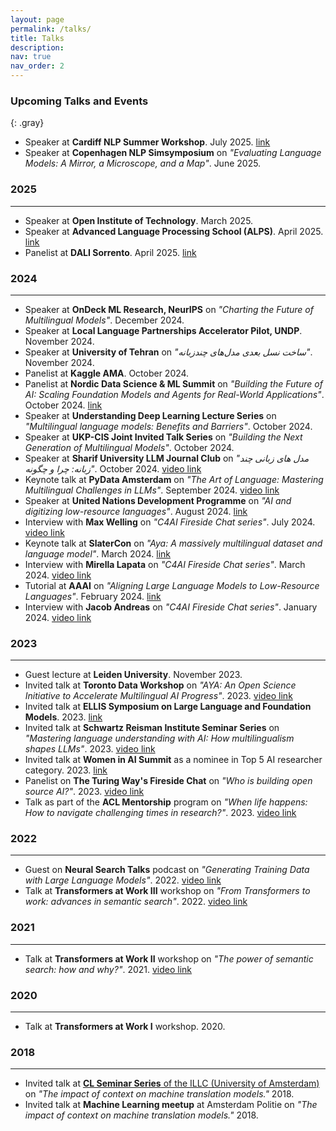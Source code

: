 ```yaml
---
layout: page
permalink: /talks/
title: Talks
description: 
nav: true
nav_order: 2
---
```


### Upcoming Talks and Events

{: .gray}

- Speaker at **Cardiff NLP Summer Workshop**. July 2025. [link](https://www.cardiffnlpworkshop.org/)
- Speaker at **Copenhagen NLP Simsymposium** on *"Evaluating Language Models: A Mirror, a Microscope, and a Map"*. June 2025.

### 2025
<hr>

- Speaker at **Open Institute of Technology**. March 2025.
- Speaker at **Advanced Language Processing School (ALPS)**. April 2025. [link](https://lig-alps.imag.fr/index.php/speakers/)
- Panelist at **DALI Sorrento**. April 2025. [link](https://dalimeeting.org/sorrento2025/)

### 2024
<hr>

- Speaker at **OnDeck ML Research, NeurIPS** on *"Charting the Future of Multilingual Models"*. December 2024.
- Speaker at **Local Language Partnerships Accelerator Pilot, UNDP**. November 2024.
- Speaker at **University of Tehran** on *"ساخت نسل بعدی مدل‌های چندزبانه"*. November 2024.
- Panelist at **Kaggle AMA**. October 2024.
- Panelist at **Nordic Data Science & ML Summit** on *"Building the Future of AI: Scaling Foundation Models and Agents for Real-World Applications"*. October 2024. [link](https://ndsmlsummit.com/speakers/)
- Speaker at **Understanding Deep Learning Lecture Series** on *"Multilingual language models: Benefits and Barriers"*. October 2024.
- Speaker at **UKP-CIS Joint Invited Talk Series** on *"Building the Next Generation of Multilingual Models"*. October 2024.
- Speaker at **Sharif University LLM Journal Club** on *"مدل های زبانی چند زبانه: چرا و چگونه"*. October 2024. [video link](https://www.youtube.com/watch?v=rPeeNwoBZEg)
- Keynote talk at **PyData Amsterdam** on *"The Art of Language: Mastering Multilingual Challenges in LLMs"*. September 2024. [video link](https://www.youtube.com/watch?v=pQgMUhaeuxA)
- Speaker at **United Nations Development Programme** on *"AI and digitizing low-resource languages"*. August 2024. [link](https://x.com/UNDP)
- Interview with **Max Welling** on *"C4AI Fireside Chat series"*. July 2024. [video link](https://www.youtube.com/watch?v=4I09wBeP-GI&list=PLLalUvky4CLLN4XmiJJ4dBBhqRKmkxRYk)
- Keynote talk at **SlaterCon** on *"Aya: A massively multilingual dataset and language model"*. March 2024. [link](https://slator.com/event/slatorcon-remote-march-2024/)
- Interview with **Mirella Lapata** on *"C4AI Fireside Chat series"*. March 2024. [video link](https://www.youtube.com/watch?v=6TS_ZetD3HY&list=PLLalUvky4CLLN4XmiJJ4dBBhqRKmkxRYk)
- Tutorial at **AAAI** on *"Aligning Large Language Models to Low-Resource Languages"*. February 2024. [link](https://aaai.org/aaai-conference/aaai-24-tutorial-and-lab-list/#tq11)
- Interview with **Jacob Andreas** on *"C4AI Fireside Chat series"*. January 2024. [video link](https://www.youtube.com/watch?v=bAxqt5DybPE&list=PLLalUvky4CLLN4XmiJJ4dBBhqRKmkxRYk)


### 2023
<hr>

- Guest lecture at **Leiden University**. November 2023.
- Invited talk at **Toronto Data Workshop** on *"AYA: An Open Science Initiative to Accelerate Multilingual AI Progress"*. 2023. [video link](https://www.youtube.com/watch?v=kVOKtJ8ZTgI)
- Invited talk at **ELLIS Symposium on Large Language and Foundation Models**. 2023. [link](https://sites.google.com/view/ellisfms2023/)
- Invited talk at **Schwartz Reisman Institute Seminar Series** on *"Mastering language understanding with AI: How multilingualism shapes LLMs"*. 2023. [video link](https://www.youtube.com/watch?v=qTR2J7sNXK8)
- Invited talk at **Women in AI Summit** as a nominee in Top 5 AI researcher category. 2023. [link](https://womeninai.nl/2023/11/08/wai-summit-top-5-award-nominees/)
- Panelist on **The Turing Way's Fireside Chat** on *"Who is building open source AI?"*. 2023. [video link](https://www.youtube.com/watch?v=e8EBI1ocxt4)
- Talk as part of the **ACL Mentorship** program on *"When life happens: How to navigate challenging times in research?"*. 2023. [video link](https://www.youtube.com/watch?v=g59P3YiqRxU)

### 2022
<hr>

- Guest on **Neural Search Talks** podcast on *"Generating Training Data with Large Language Models"*. 2022. [video link](https://www.youtube.com/watch?v=MlxZI_bFD8U&t=2350s)
- Talk at **Transformers at Work III** workshop on *"From Transformers to work: advances in semantic search"*. 2022. [video link](https://www.youtube.com/watch?v=iHjiW0kRy3s&list=PLqoeA19j2q9iV3VIlmu2rk7r247zjvUM9&index=3&t=5s)

### 2021
<hr>

- Talk at **Transformers at Work II** workshop on *"The power of semantic search: how and why?"*. 2021. [video link](https://www.youtube.com/watch?v=a6JVtQIJFD8&list=PLqoeA19j2q9iV3VIlmu2rk7r247zjvUM9&index=12)

### 2020
<hr>

- Talk at **Transformers at Work I** workshop. 2020.

### 2018
<hr>

- Invited talk at [**CL Seminar Series** of the ILLC (University of Amsterdam)](https://projects.illc.uva.nl/LaCo/CLS/) on *"The impact of context on machine translation models."* 2018.
- Invited talk at **Machine Learning meetup** at Amsterdam Politie on *"The impact of context on machine translation models."* 2018.
